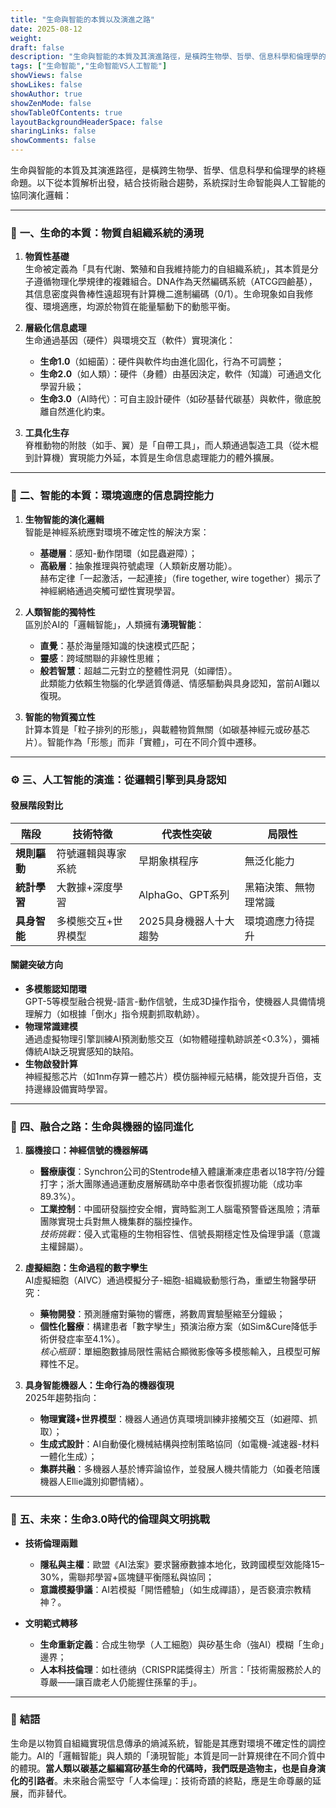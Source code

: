```yaml
---
title: "生命與智能的本質以及演進之路"
date: 2025-08-12
weight: 
draft: false
description: "生命與智能的本質及其演進路徑，是橫跨生物學、哲學、信息科學和倫理學的終極命題。以下從本質解析出發，結合技術融合趨勢，系統探討生命智能與人工智能的協同演化邏輯。"
tags: ["生命智能","生命智能VS人工智能"]
showViews: false
showLikes: false
showAuthor: true
showZenMode: false
showTableOfContents: true
layoutBackgroundHeaderSpace: false
sharingLinks: false
showComments: false
---
```


生命與智能的本質及其演進路徑，是橫跨生物學、哲學、信息科學和倫理學的終極命題。以下從本質解析出發，結合技術融合趨勢，系統探討生命智能與人工智能的協同演化邏輯：

---

### 🧬 **一、生命的本質：物質自組織系統的湧現**
1. **物質性基礎**  
   生命被定義為「具有代謝、繁殖和自我維持能力的自組織系統」，其本質是分子遵循物理化學規律的複雜組合。DNA作為天然編碼系統（ATCG四鹼基），其信息密度與魯棒性遠超現有計算機二進制編碼（0/1）。生命現象如自我修復、環境適應，均源於物質在能量驅動下的動態平衡。

2. **層級化信息處理**  
   生命通過基因（硬件）與環境交互（軟件）實現演化：  
   - **生命1.0**（如細菌）：硬件與軟件均由進化固化，行為不可調整；  
   - **生命2.0**（如人類）：硬件（身體）由基因決定，軟件（知識）可通過文化學習升級；  
   - **生命3.0**（AI時代）：可自主設計硬件（如矽基替代碳基）與軟件，徹底脫離自然進化約束。

3. **工具化生存**  
   脊椎動物的附肢（如手、翼）是「自帶工具」，而人類通過製造工具（從木棍到計算機）實現能力外延，本質是生命信息處理能力的體外擴展。

---

### 🧠 **二、智能的本質：環境適應的信息調控能力**
1. **生物智能的演化邏輯**  
   智能是神經系統應對環境不確定性的解決方案：  
   - **基礎層**：感知-動作閉環（如昆蟲避障）；  
   - **高級層**：抽象推理與符號處理（人類新皮層功能）。  
   赫布定律「一起激活，一起連接」（fire together, wire together）揭示了神經網絡通過突觸可塑性實現學習。

2. **人類智能的獨特性**  
   區別於AI的「邏輯智能」，人類擁有**湧現智能**：  
   - **直覺**：基於海量隱知識的快速模式匹配；  
   - **靈感**：跨域關聯的非線性思維；  
   - **般若智慧**：超越二元對立的整體性洞見（如禪悟）。  
   此類能力依賴生物腦的化學遞質傳遞、情感驅動與具身認知，當前AI難以復現。

3. **智能的物質獨立性**  
   計算本質是「粒子排列的形態」，與載體物質無關（如碳基神經元或矽基芯片）。智能作為「形態」而非「實體」，可在不同介質中遷移。

---

### ⚙️ **三、人工智能的演進：從邏輯引擎到具身認知**
#### **發展階段對比**
| **階段**         | **技術特徵**                  | **代表性突破**               | **局限性**               |
|------------------|-----------------------------|----------------------------|-------------------------|
| **規則驅動**      | 符號邏輯與專家系統           | 早期象棋程序               | 無泛化能力              |
| **統計學習**      | 大數據+深度學習             | AlphaGo、GPT系列           | 黑箱決策、無物理常識    |
| **具身智能**      | 多模態交互+世界模型          | 2025具身機器人十大趨勢 | 環境適應力待提升        |

#### **關鍵突破方向**
- **多模態認知閉環**  
  GPT-5等模型融合視覺-語言-動作信號，生成3D操作指令，使機器人具備情境理解力（如根據「倒水」指令規劃抓取軌跡）。
- **物理常識建模**  
  通過虛擬物理引擎訓練AI預測動態交互（如物體碰撞軌跡誤差<0.3%），彌補傳統AI缺乏現實感知的缺陷。
- **生物啟發計算**  
  神經擬態芯片（如1nm存算一體芯片）模仿腦神經元結構，能效提升百倍，支持邊緣設備實時學習。

---

### 🔗 **四、融合之路：生命與機器的協同進化**
1. **腦機接口：神經信號的機器解碼**  
   - **醫療康復**：Synchron公司的Stentrode植入體讓漸凍症患者以18字符/分鐘打字；浙大團隊通過運動皮層解碼助卒中患者恢復抓握功能（成功率89.3%）。  
   - **工業控制**：中國研發腦控安全帽，實時監測工人腦電預警昏迷風險；清華團隊實現士兵對無人機集群的腦控操作。  
   *技術挑戰*：侵入式電極的生物相容性、信號長期穩定性及倫理爭議（意識主權歸屬）。

2. **虛擬細胞：生命過程的數字孿生**  
   AI虛擬細胞（AIVC）通過模擬分子-細胞-組織級動態行為，重塑生物醫學研究：  
   - **藥物開發**：預測腫瘤對藥物的響應，將數周實驗壓縮至分鐘級；  
   - **個性化醫療**：構建患者「數字孿生」預演治療方案（如Sim&Cure降低手術併發症率至4.1%）。  
   *核心瓶頸*：單細胞數據局限性需結合顯微影像等多模態輸入，且模型可解釋性不足。

3. **具身智能機器人：生命行為的機器復現**  
   2025年趨勢指向：  
   - **物理實踐+世界模型**：機器人通過仿真環境訓練非接觸交互（如避障、抓取）；  
   - **生成式設計**：AI自動優化機械結構與控制策略協同（如電機-減速器-材料一體化生成）；  
   - **集群共融**：多機器人基於博弈論協作，並發展人機共情能力（如養老陪護機器人Ellie識別抑鬱情緒）。

---

### 🔮 **五、未來：生命3.0時代的倫理與文明挑戰**
- **技術倫理兩難**  
  - **隱私與主權**：歐盟《AI法案》要求醫療數據本地化，致跨國模型效能降15–30%，需聯邦學習+區塊鏈平衡隱私與協同；  
  - **意識模擬爭議**：AI若模擬「開悟體驗」（如生成禪語），是否褻瀆宗教精神？。

- **文明範式轉移**  
  - **生命重新定義**：合成生物學（人工細胞）與矽基生命（強AI）模糊「生命」邊界；  
  - **人本科技倫理**：如杜德纳（CRISPR諾獎得主）所言：「技術需服務於人的尊嚴——讓百歲老人仍能握住孫輩的手」。

---

### 💎 **結語**
生命是以物質自組織實現信息傳承的熵減系統，智能是其應對環境不確定性的調控能力。AI的「邏輯智能」與人類的「湧現智能」本質是同一計算規律在不同介質中的體現。**當人類以碳基之軀編寫矽基生命的代碼時，我們既是造物主，也是自身演化的引路者**。未來融合需堅守「人本倫理」：技術奇蹟的終點，應是生命尊嚴的延展，而非替代。